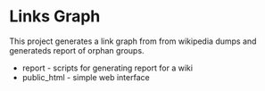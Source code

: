# Links Graph
This project generates a link graph from from wikipedia dumps and generateds report of orphan groups.

* report - scripts for generating report for a wiki
* public_html - simple web interface

